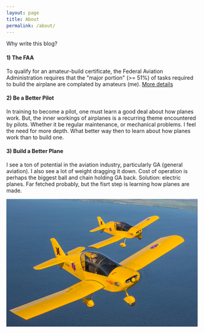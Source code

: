 ```yaml
---
layout: page
title: About
permalink: /about/
---
```


Why write this blog?

#### 1)  The FAA
To qualify for an amateur-build certificate, the Federal Aviation Administration requires that the 
"major portion" (>= 51%) of tasks required to build the airplane are complated by amateurs (me).
[More details](https://www.eaa.org/en/eaa/aviation-communities-and-interests/homebuilt-aircraft-and-homebuilt-aircraft-kits/how-to-build-an-airplane/the-51-percent-rule-on-amateur-built-homebuilt-airplanes)

#### 2)  Be a Better Pilot
In training to become a pilot, one must learn a good deal about how planes work.  But, the inner workings of 
airplanes is a recurring theme encountered by pilots.  Whether it be regular maintenance, or mechanical problems.
I feel the need for more depth.  What better way then to learn about how planes work than to build one.

#### 3)  Build a Better Plane
I see a ton of potential in the aviation industry, particularly GA (general aviation).  I also see a lot of weight 
dragging it down.  Cost of operation is perhaps the biggest ball and chain holding GA back.  Solution: electric planes.
Far fetched probably, but the fisrt step is learning how planes are made.
   
![The Sonex Onex](/img/Onex.jpg)
 